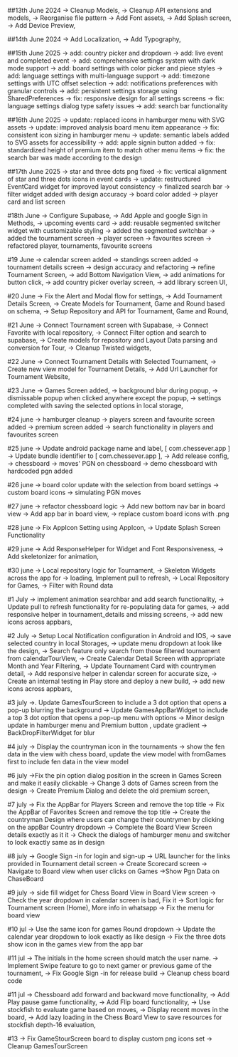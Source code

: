 ##13th June 2024
-> Cleanup Models,
-> Cleanup API extensions and models,
-> Reorganise file pattern
-> Add Font assets,
-> Add Splash screen,
-> Add Device Preview,

##14th June 2024
-> Add Localization,
-> Add Typography,

##15th June 2025
-> add: country picker and dropdown
-> add: live event and completed event
-> add: comprehensive settings system with dark mode support
-> add: board settings with color picker and piece styles
-> add: language settings with multi-language support
-> add: timezone settings with UTC offset selection
-> add: notifications preferences with granular controls
-> add: persistent settings storage using SharedPreferences
-> fix: responsive design for all settings screens
-> fix: language settings dialog type safety issues
-> add: search bar functionality

##16th June 2025
-> update: replaced icons in hamburger menu with SVG assets
-> update: improved analysis board menu item appearance
-> fix: consistent icon sizing in hamburger menu
-> update: semantic labels added to SVG assets for accessibility
-> add: apple signin button added
-> fix: standardized height of premium item to match other menu items
-> fix: the search bar was made according to the design

##17th June 2025
-> star and three dots png fixed
-> fix: vertical alignment of star and three dots icons in event cards
-> update: restructured EventCard widget for improved layout consistency
-> finalized search bar
-> filter widget added with design accuracy
-> board color added
-> player card and list screen

#18th June
-> Configure Supabase,
-> Add Apple and google Sign in Methods,
-> upcoming events card
-> add: reusable segmented switcher widget with customizable styling
-> added the segmented switchbar
-> added the tournament screen
-> player screen
-> favourites screen
-> refactored player, tournaments, favourite screens

#19 June
-> calendar screen added
-> standings screen added
-> tournament details screen
-> design accuracy and refactoring
-> refine Tournament Screen,
-> add Bottom Navigation View,
-> add animations for button click,
-> add country picker overlay screen,
-> add library screen UI,

#20 June
-> Fix the Alert and Modal flow for settings,
-> Add Tournament Details Screen,
-> Create Models for Tournament, Game and Round based on schema,
-> Setup Repository and API for Tournament, Game and Round,

#21 June
-> Connect Tournament screen with Supabase,
-> Connect Favorite with local repository,
-> Connect Filter option and search to supabase,
-> Create models for repository and Layout Data parsing and conversion for Tour,
-> Cleanup Twisted widgets,

#22 June
-> Connect Tournament Details with Selected Tournament,
-> Create new view model for Tournament Details,
-> Add Url Launcher for Tournament Website,

#23 June
-> Games Screen added,
-> background blur during popup,
-> dismissable popup when clicked anywhere except the popup,
-> settings completed with saving the selected options in local storage,

#24 june
-> hamburger cleanup
-> players screen and favourite screen added
-> premium screen added
-> search functionality in players and favourites screen

#25 june
-> Update android package name and label, [ com.chessever.app ]
-> Update bundle identifier to [ com.chessever.app  ],
-> Add release config,
-> chessboard
-> moves' PGN on chessboard
-> demo chessboard with hardcoded pgn added

#26 june
-> board color update with the selection from board settings
-> custom board icons
-> simulating PGN moves

#27 june
-> refactor chessboard logic
-> Add new bottom nav bar in board view
-> Add app bar in board view,
-> replace custom board icons with .png

#28 june
-> Fix AppIcon Setting using AppIcon,
-> Update Splash Screen Functionality

#29 june
-> Add ResponseHelper for Widget and Font Responsiveness,
-> Add skeletonizer for animation,


#30 june
-> Local repository logic for Tournament, 
-> Skeleton Widgets across the app for
-> loading, Implement pull to refresh,
-> Local Repository for Games,
-> Filter with Round data


#1 July
-> implement animation searchbar and add search functionality,
-> Update pull to refresh functionality for re-populating data for games,
-> add responsive helper in tournament_details and missing screens,
-> add new icons across appbars,


#2 July
-> Setup Local Notification configuration in Android and IOS,
-> save selected country in local Storages,
-> update menu dropdown at look like the design,
-> Search feature only search from those filtered tournament from calendarTourView,
-> Create Calendar Detail Screen with appropriate Month and Year Filtering,
-> Update Tournament Card with countrymen detail,
-> Add responsive helper in calendar screen for accurate size,
-> Create an internal testing in Play store and deploy a new build,
-> add new icons across appbars,

#3 july
->. Update GamesTourScreen to include a 3 dot option that opens a pop-up blurring the background
-> Update GamesAppBarWidget to include a top 3 dot option that opens a pop-up menu with options
-> Minor design update in hamburger menu  and Premium button , update gradient
-> BackDropFilterWidget for blur

#4 july
-> Display the countryman icon in the tournaments
-> show the fen data in the view with chess board, update the view model with fromGames first to include fen data in the view model

#6 july
->Fix the pin option dialog position in the screen in Games Screen and make it easily clickable
-> Change 3 dots of Games screen from the design
-> Create Premium Dialog and delete the old premium screen,

#7 july
-> Fix the AppBar for  Players Screen and remove the top title
-> Fix the AppBar of Favorites Screen and remove the top title
-> Create the countryman Design where users can change their countrymen by clicking on the appBar Country dropdown 
-> Complete the Board View Screen details exactly as it it
-> Check the dialogs of hamburger menu and switcher to look exactly same as in design

#8 july 
-> Google Sign -in for login and sign-up
-> URL launcher for the links provided in Tournament detail screen
-> Create Scorecard screen
-> Navigate to Board view when user clicks on Games
->Show Pgn Data on ChaseBoard

#9 july 
-> side fill widget for Chess Board View in Board View screen
-> Check the year dropdown in calendar screen is bad, Fix it
-> Sort logic for Tournament screen (Home), More info in whatsapp
-> Fix the menu for board view

#10 jul
-> Use the same icon for games Round dropdown
-> Update the calendar year dropdown to look exactly as like design
-> Fix the three dots show icon in the games view from the app bar

#11 jul
-> The initials in the home screen should match the user name.
-> Implement Swipe feature to go to next gamer or previous game of the tournament,
-> Fix Google Sign -in for release build
-> Cleanup chess board code


#11 jul
-> Chessboard add forward and backward move functionality,
-> Add Play pause game functionality,
-> Add Flip board functionality,
-> Use stockfish to evaluate game based on moves,
-> Display recent moves in the board,
-> Add lazy loading in the Chess Board View to save resources for stockfish depth-16 evaluation,

#13
-> Fix GameStourScreen board to display custom png icons set
-> Cleanup GamesTourScreen



